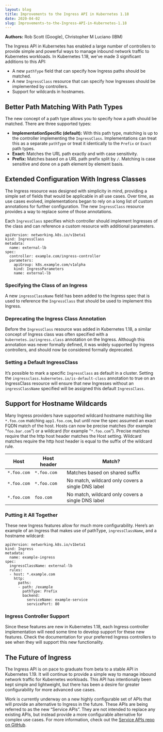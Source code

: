 ```yaml
---
layout: blog
title: Improvements to the Ingress API in Kubernetes 1.18
date: 2020-04-02
slug: Improvements-to-the-Ingress-API-in-Kubernetes-1.18
---
```


**Authors:** Rob Scott (Google), Christopher M Luciano (IBM)

The Ingress API in Kubernetes has enabled a large number of controllers to
provide simple and powerful ways to manage inbound network traffic to Kubernetes
workloads. In Kubernetes 1.18, we've made 3 significant additions to this API:

- A new `pathType` field that can specify how Ingress paths should be matched.
- A new `IngressClass` resource that can specify how Ingresses should be
  implemented by controllers.
- Support for wildcards in hostnames.

## Better Path Matching With Path Types

The new concept of a path type allows you to specify how a path should be
matched. There are three supported types:

- **ImplementationSpecific (default):** With this path type, matching is up to
  the controller implementing the `IngressClass`. Implementations can treat this
  as a separate `pathType` or treat it identically to the `Prefix` or `Exact`
  path types.
- **Exact:** Matches the URL path exactly and with case sensitivity.
- **Prefix:** Matches based on a URL path prefix split by `/`. Matching is case
  sensitive and done on a path element by element basis.

## Extended Configuration With Ingress Classes

The Ingress resource was designed with simplicity in mind, providing a simple
set of fields that would be applicable in all use cases. Over time, as use cases
evolved, implementations began to rely on a long list of custom annotations for
further configuration. The new `IngressClass` resource provides a way to replace
some of those annotations.

Each `IngressClass` specifies which controller should implement Ingresses of the
class and can reference a custom resource with additional parameters.

```
apiVersion: networking.k8s.io/v1beta1
kind: IngressClass
metadata:
  name: external-lb
spec:
  controller: example.com/ingress-controller
  parameters:
    apiGroup: k8s.example.com/v1alpha
    kind: IngressParameters
    name: external-lb
```

### Specifying the Class of an Ingress

A new `ingressClassName` field has been added to the Ingress spec that is used
to reference the `IngressClass` that should be used to implement this Ingress.

### Deprecating the Ingress Class Annotation

Before the `IngressClass` resource was added in Kubernetes 1.18, a similar
concept of Ingress class was often specified with a
`kubernetes.io/ingress.class` annotation on the Ingress. Although this
annotation was never formally defined, it was widely supported by Ingress
controllers, and should now be considered formally deprecated.

### Setting a Default IngressClass

It’s possible to mark a specific `IngressClass` as default in a cluster. Setting
the `ingressclass.kubernetes.io/is-default-class` annotation to true on an
IngressClass resource will ensure that new Ingresses without an
`ingressClassName` specified will be assigned this default `IngressClass`.

## Support for Hostname Wildcards

Many Ingress providers have supported wildcard hostname matching like
`*.foo.com` matching `app1.foo.com`, but until now the spec assumed an exact
FQDN match of the host. Hosts can now be precise matches (for example
“`foo.bar.com`”) or a wildcard (for example “`*.foo.com`”). Precise matches
require that the http host header matches the Host setting. Wildcard matches
require the http host header is equal to the suffix of the wildcard rule.

| Host        | Host header | Match?                                            |
| ----------- | ----------- | ------------------------------------------------- |
| `*.foo.com` | `*.foo.com` | Matches based on shared suffix                    |
| `*.foo.com` | `*.foo.com` | No match, wildcard only covers a single DNS label |
| `*.foo.com` | `foo.com`   | No match, wildcard only covers a single DNS label |

### Putting it All Together

These new Ingress features allow for much more configurability. Here’s an
example of an Ingress that makes use of pathType, `ingressClassName`, and a
hostname wildcard:

```
apiVersion: networking.k8s.io/v1beta1
kind: Ingress
metadata:
  name: example-ingress
spec:
  ingressClassName: external-lb
  rules:
  - host: *.example.com
    http:
      paths:
      - path: /example
        pathType: Prefix
        backend:
          serviceName: example-service
          servicePort: 80
```

### Ingress Controller Support

Since these features are new in Kubernetes 1.18, each Ingress controller
implementation will need some time to develop support for these new features.
Check the documentation for your preferred Ingress controllers to see when they
will support this new functionality.

## The Future of Ingress

The Ingress API is on pace to graduate from beta to a stable API in Kubernetes
1.19. It will continue to provide a simple way to manage inbound network traffic
for Kubernetes workloads. This API has intentionally been kept simple and
lightweight, but there has been a desire for greater configurability for more
advanced use cases.

Work is currently underway on a new highly configurable set of APIs that will
provide an alternative to Ingress in the future. These APIs are being referred
to as the new “Service APIs”. They are not intended to replace any existing
APIs, but instead provide a more configurable alternative for complex use cases.
For more information, check out the
[Service APIs repo on GitHub](http://github.com/kubernetes-sigs/service-apis).
